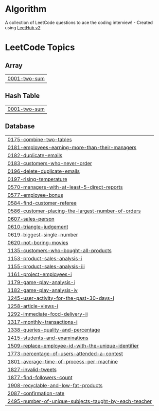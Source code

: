 # Algorithm
A collection of LeetCode questions to ace the coding interview! - Created using [LeetHub v2](https://github.com/arunbhardwaj/LeetHub-2.0)

<!---LeetCode Topics Start-->
# LeetCode Topics
## Array
|  |
| ------- |
| [0001-two-sum](https://github.com/HellSkk/Algorithm/tree/master/0001-two-sum) |
## Hash Table
|  |
| ------- |
| [0001-two-sum](https://github.com/HellSkk/Algorithm/tree/master/0001-two-sum) |
## Database
|  |
| ------- |
| [0175-combine-two-tables](https://github.com/HellSkk/Algorithm/tree/master/0175-combine-two-tables) |
| [0181-employees-earning-more-than-their-managers](https://github.com/HellSkk/Algorithm/tree/master/0181-employees-earning-more-than-their-managers) |
| [0182-duplicate-emails](https://github.com/HellSkk/Algorithm/tree/master/0182-duplicate-emails) |
| [0183-customers-who-never-order](https://github.com/HellSkk/Algorithm/tree/master/0183-customers-who-never-order) |
| [0196-delete-duplicate-emails](https://github.com/HellSkk/Algorithm/tree/master/0196-delete-duplicate-emails) |
| [0197-rising-temperature](https://github.com/HellSkk/Algorithm/tree/master/0197-rising-temperature) |
| [0570-managers-with-at-least-5-direct-reports](https://github.com/HellSkk/Algorithm/tree/master/0570-managers-with-at-least-5-direct-reports) |
| [0577-employee-bonus](https://github.com/HellSkk/Algorithm/tree/master/0577-employee-bonus) |
| [0584-find-customer-referee](https://github.com/HellSkk/Algorithm/tree/master/0584-find-customer-referee) |
| [0586-customer-placing-the-largest-number-of-orders](https://github.com/HellSkk/Algorithm/tree/master/0586-customer-placing-the-largest-number-of-orders) |
| [0607-sales-person](https://github.com/HellSkk/Algorithm/tree/master/0607-sales-person) |
| [0610-triangle-judgement](https://github.com/HellSkk/Algorithm/tree/master/0610-triangle-judgement) |
| [0619-biggest-single-number](https://github.com/HellSkk/Algorithm/tree/master/0619-biggest-single-number) |
| [0620-not-boring-movies](https://github.com/HellSkk/Algorithm/tree/master/0620-not-boring-movies) |
| [1135-customers-who-bought-all-products](https://github.com/HellSkk/Algorithm/tree/master/1135-customers-who-bought-all-products) |
| [1153-product-sales-analysis-i](https://github.com/HellSkk/Algorithm/tree/master/1153-product-sales-analysis-i) |
| [1155-product-sales-analysis-iii](https://github.com/HellSkk/Algorithm/tree/master/1155-product-sales-analysis-iii) |
| [1161-project-employees-i](https://github.com/HellSkk/Algorithm/tree/master/1161-project-employees-i) |
| [1179-game-play-analysis-i](https://github.com/HellSkk/Algorithm/tree/master/1179-game-play-analysis-i) |
| [1182-game-play-analysis-iv](https://github.com/HellSkk/Algorithm/tree/master/1182-game-play-analysis-iv) |
| [1245-user-activity-for-the-past-30-days-i](https://github.com/HellSkk/Algorithm/tree/master/1245-user-activity-for-the-past-30-days-i) |
| [1258-article-views-i](https://github.com/HellSkk/Algorithm/tree/master/1258-article-views-i) |
| [1292-immediate-food-delivery-ii](https://github.com/HellSkk/Algorithm/tree/master/1292-immediate-food-delivery-ii) |
| [1317-monthly-transactions-i](https://github.com/HellSkk/Algorithm/tree/master/1317-monthly-transactions-i) |
| [1338-queries-quality-and-percentage](https://github.com/HellSkk/Algorithm/tree/master/1338-queries-quality-and-percentage) |
| [1415-students-and-examinations](https://github.com/HellSkk/Algorithm/tree/master/1415-students-and-examinations) |
| [1509-replace-employee-id-with-the-unique-identifier](https://github.com/HellSkk/Algorithm/tree/master/1509-replace-employee-id-with-the-unique-identifier) |
| [1773-percentage-of-users-attended-a-contest](https://github.com/HellSkk/Algorithm/tree/master/1773-percentage-of-users-attended-a-contest) |
| [1801-average-time-of-process-per-machine](https://github.com/HellSkk/Algorithm/tree/master/1801-average-time-of-process-per-machine) |
| [1827-invalid-tweets](https://github.com/HellSkk/Algorithm/tree/master/1827-invalid-tweets) |
| [1877-find-followers-count](https://github.com/HellSkk/Algorithm/tree/master/1877-find-followers-count) |
| [1908-recyclable-and-low-fat-products](https://github.com/HellSkk/Algorithm/tree/master/1908-recyclable-and-low-fat-products) |
| [2087-confirmation-rate](https://github.com/HellSkk/Algorithm/tree/master/2087-confirmation-rate) |
| [2495-number-of-unique-subjects-taught-by-each-teacher](https://github.com/HellSkk/Algorithm/tree/master/2495-number-of-unique-subjects-taught-by-each-teacher) |
<!---LeetCode Topics End-->
